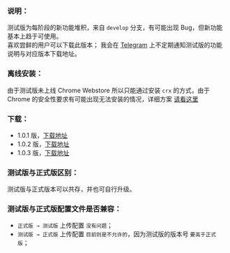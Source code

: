 ### 说明：
测试版为每阶段的新功能堆积，来自 `develop` 分支，有可能出现 Bug，但新功能基本上趋于可使用。  
喜欢尝鲜的用户可以下载此版本；
我会在 [Telegram](https://t.me/simpread) 上不定期通知测试版的功能说明与对应版本下载地址。  

### 离线安装：
由于测试版未上线 Chrome Webstore 所以只能通过安装 `crx` 的方式，由于 Chrome 的安全性要求有可能出现无法安装的情况，详细方案 [请看这里](https://github.com/Kenshin/simpread/wiki/%E5%85%A5%E9%97%A8%E6%8C%87%E5%8D%97%EF%BC%88-%E6%93%8D%E4%BD%9C%E6%8C%87%E5%BC%95-%EF%BC%89#%E7%A6%BB%E7%BA%BF%E5%AE%89%E8%A3%85)

### 下载：
- 1.0.1 版，[下载地址](http://ksria.com/simpread/beta/1.0.1/simpread.crx) 
- 1.0.2 版，[下载地址](http://ksria.com/simpread/beta/1.0.2/simpread.crx) 
- 1.0.3 版，[下载地址](http://ksria.com/simpread/beta/1.0.3/simpread.crx) 

### 测试版与正式版区别：
测试版与正式版本可以共存，并也可自行升级。

### 测试版与正式版配置文件是否兼容：
- `正式版 → 测试版` 上传配置 `没有问题`；
- `测试版 → 正式版` 上传配置 `目前则是不允许的`，因为测试版的版本号 `要高于正式版`；